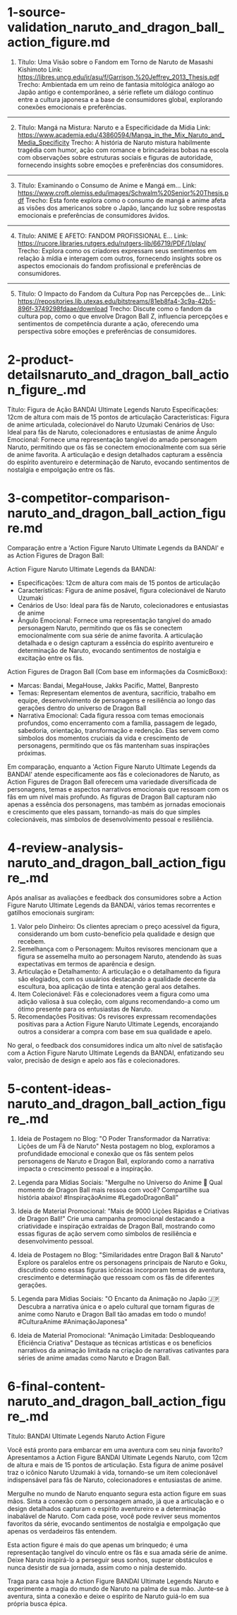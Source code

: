 # 1-source-validation_naruto_and_dragon_ball_action_figure.md

1. Título: Uma Visão sobre o Fandom em Torno de Naruto de Masashi Kishimoto
Link: https://libres.uncg.edu/ir/asu/f/Garrison,%20Jeffrey_2013_Thesis.pdf
Trecho: Ambientada em um reino de fantasia mitológica análogo ao Japão antigo e contemporâneo, a série reflete um diálogo contínuo entre a cultura japonesa e a base de consumidores global, explorando conexões emocionais e preferências.
---
2. Título: Mangá na Mistura: Naruto e a Especificidade da Mídia
Link: https://www.academia.edu/43860594/Manga_in_the_Mix_Naruto_and_Media_Specificity
Trecho: A história de Naruto mistura habilmente tragédia com humor, ação com romance e brincadeiras bobas na escola com observações sobre estruturas sociais e figuras de autoridade, fornecendo insights sobre emoções e preferências dos consumidores.
---
3. Título: Examinando o Consumo de Anime e Mangá em...
Link: https://www.croft.olemiss.edu/images/Schwalm%20Senior%20Thesis.pdf
Trecho: Esta fonte explora como o consumo de mangá e anime afeta as visões dos americanos sobre o Japão, lançando luz sobre respostas emocionais e preferências de consumidores ávidos.
---
4. Título: ANIME E AFETO: FANDOM PROFISSIONAL E...
Link: https://rucore.libraries.rutgers.edu/rutgers-lib/66719/PDF/1/play/
Trecho: Explora como os criadores expressam seus sentimentos em relação à mídia e interagem com outros, fornecendo insights sobre os aspectos emocionais do fandom profissional e preferências de consumidores.
---
5. Título: O Impacto do Fandom da Cultura Pop nas Percepções de...
Link: https://repositories.lib.utexas.edu/bitstreams/81eb8fa4-3c9a-42b5-896f-3749298fdaae/download
Trecho: Discute como o fandom da cultura pop, como o que envolve Dragon Ball Z, influencia percepções e sentimentos de competência durante a ação, oferecendo uma perspectiva sobre emoções e preferências de consumidores.

# 2-product-detailsnaruto_and_dragon_ball_action_figure_.md

Título: Figura de Ação BANDAI Ultimate Legends Naruto
Especificações: 12cm de altura com mais de 15 pontos de articulação
Características: Figura de anime articulada, colecionável do Naruto Uzumaki
Cenários de Uso: Ideal para fãs de Naruto, colecionadores e entusiastas de anime
Ângulo Emocional: Fornece uma representação tangível do amado personagem Naruto, permitindo que os fãs se conectem emocionalmente com sua série de anime favorita. A articulação e design detalhados capturam a essência do espírito aventureiro e determinação de Naruto, evocando sentimentos de nostalgia e empolgação entre os fãs.

# 3-competitor-comparison-naruto_and_dragon_ball_action_figure.md

Comparação entre a 'Action Figure Naruto Ultimate Legends da BANDAI' e as Action Figures de Dragon Ball:

Action Figure Naruto Ultimate Legends da BANDAI:
- Especificações: 12cm de altura com mais de 15 pontos de articulação
- Características: Figura de anime posável, figura colecionável de Naruto Uzumaki
- Cenários de Uso: Ideal para fãs de Naruto, colecionadores e entusiastas de anime
- Ângulo Emocional: Fornece uma representação tangível do amado personagem Naruto, permitindo que os fãs se conectem emocionalmente com sua série de anime favorita. A articulação detalhada e o design capturam a essência do espírito aventureiro e determinação de Naruto, evocando sentimentos de nostalgia e excitação entre os fãs.

Action Figures de Dragon Ball (Com base em informações da CosmicBoxx):
- Marcas: Bandai, MegaHouse, Jakks Pacific, Mattel, Banpresto
- Temas: Representam elementos de aventura, sacrifício, trabalho em equipe, desenvolvimento de personagens e resiliência ao longo das gerações dentro do universo de Dragon Ball
- Narrativa Emocional: Cada figura ressoa com temas emocionais profundos, como encerramento com a família, passagem de legado, sabedoria, orientação, transformação e redenção. Elas servem como símbolos dos momentos cruciais da vida e crescimento de personagens, permitindo que os fãs mantenham suas inspirações próximas.

Em comparação, enquanto a 'Action Figure Naruto Ultimate Legends da BANDAI' atende especificamente aos fãs e colecionadores de Naruto, as Action Figures de Dragon Ball oferecem uma variedade diversificada de personagens, temas e aspectos narrativos emocionais que ressoam com os fãs em um nível mais profundo. As figuras de Dragon Ball capturam não apenas a essência dos personagens, mas também as jornadas emocionais e crescimento que eles passam, tornando-as mais do que simples colecionáveis, mas símbolos de desenvolvimento pessoal e resiliência.

# 4-review-analysis-naruto_and_dragon_ball_action_figure_.md

Após analisar as avaliações e feedback dos consumidores sobre a Action Figure Naruto Ultimate Legends da BANDAI, vários temas recorrentes e gatilhos emocionais surgiram:

1. Valor pelo Dinheiro: Os clientes apreciam o preço acessível da figura, considerando um bom custo-benefício pela qualidade e design que recebem.
2. Semelhança com o Personagem: Muitos revisores mencionam que a figura se assemelha muito ao personagem Naruto, atendendo às suas expectativas em termos de aparência e design.
3. Articulação e Detalhamento: A articulação e o detalhamento da figura são elogiados, com os usuários destacando a qualidade decente da escultura, boa aplicação de tinta e atenção geral aos detalhes.
4. Item Colecionável: Fãs e colecionadores veem a figura como uma adição valiosa à sua coleção, com alguns recomendando-a como um ótimo presente para os entusiastas de Naruto.
5. Recomendações Positivas: Os revisores expressam recomendações positivas para a Action Figure Naruto Ultimate Legends, encorajando outros a considerar a compra com base em sua qualidade e apelo.

No geral, o feedback dos consumidores indica um alto nível de satisfação com a Action Figure Naruto Ultimate Legends da BANDAI, enfatizando seu valor, precisão de design e apelo aos fãs e colecionadores.

# 5-content-ideas-naruto_and_dragon_ball_action_figure_.md

1. Ideia de Postagem no Blog: "O Poder Transformador da Narrativa: Lições de um Fã de Naruto"
Nesta postagem no blog, exploramos a profundidade emocional e conexão que os fãs sentem pelos personagens de Naruto e Dragon Ball, explorando como a narrativa impacta o crescimento pessoal e a inspiração.

2. Legenda para Mídias Sociais: "Mergulhe no Universo do Anime 🌟 Qual momento de Dragon Ball mais ressoa com você? Compartilhe sua história abaixo! #InspiraçãoAnime #LegadoDragonBall"

3. Ideia de Material Promocional: "Mais de 9000 Lições Rápidas e Criativas de Dragon Ball!"
Crie uma campanha promocional destacando a criatividade e inspiração extraídas de Dragon Ball, mostrando como essas figuras de ação servem como símbolos de resiliência e desenvolvimento pessoal.

4. Ideia de Postagem no Blog: "Similaridades entre Dragon Ball & Naruto"
Explore os paralelos entre os personagens principais de Naruto e Goku, discutindo como essas figuras icônicas incorporam temas de aventura, crescimento e determinação que ressoam com os fãs de diferentes gerações.

5. Legenda para Mídias Sociais: "O Encanto da Animação no Japão 🇯🇵 Descubra a narrativa única e o apelo cultural que tornam figuras de anime como Naruto e Dragon Ball tão amadas em todo o mundo! #CulturaAnime #AnimaçãoJaponesa"

6. Ideia de Material Promocional: "Animação Limitada: Desbloqueando Eficiência Criativa"
Destaque as técnicas artísticas e os benefícios narrativos da animação limitada na criação de narrativas cativantes para séries de anime amadas como Naruto e Dragon Ball.

# 6-final-content-naruto_and_dragon_ball_action_figure_.md

Título: BANDAI Ultimate Legends Naruto Action Figure

Você está pronto para embarcar em uma aventura com seu ninja favorito? Apresentamos a Action Figure BANDAI Ultimate Legends Naruto, com 12cm de altura e mais de 15 pontos de articulação. Esta figura de anime posável traz o icônico Naruto Uzumaki à vida, tornando-se um item colecionável indispensável para fãs de Naruto, colecionadores e entusiastas de anime.

Mergulhe no mundo de Naruto enquanto segura esta action figure em suas mãos. Sinta a conexão com o personagem amado, já que a articulação e o design detalhados capturam o espírito aventureiro e a determinação inabalável de Naruto. Com cada pose, você pode reviver seus momentos favoritos da série, evocando sentimentos de nostalgia e empolgação que apenas os verdadeiros fãs entendem.

Esta action figure é mais do que apenas um brinquedo; é uma representação tangível do vínculo entre os fãs e sua amada série de anime. Deixe Naruto inspirá-lo a perseguir seus sonhos, superar obstáculos e nunca desistir de sua jornada, assim como o ninja destemido.

Traga para casa hoje a Action Figure BANDAI Ultimate Legends Naruto e experimente a magia do mundo de Naruto na palma de sua mão. Junte-se à aventura, sinta a conexão e deixe o espírito de Naruto guiá-lo em sua própria busca épica.